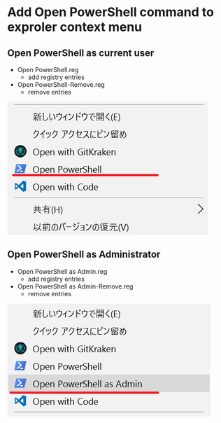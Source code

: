 # Add Open PowerShell command to exproler context menu


## Open PowerShell as current user
* Open PowerShell.reg
  * add registry entries
* Open PowerShell-Remove.reg
  * remove entries

![Open PowerShell](./img/OpenPowerShell.png)

## Open PowerShell as Administrator
* Open PowerShell as Admin.reg
  * add registry entries
* Open PowerShell as Admin-Remove.reg
  * remove entries

![Open PowerShell as Admin](./img/OpenPowerShellAsAdmin.png)

